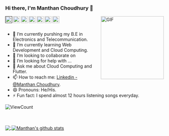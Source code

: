 ### Hi there, I'm Manthan Choudhury 👋

<img height=200 align="right" alt="GIF" src="https://media.giphy.com/media/RbDKaczqWovIugyJmW/giphy.gif"/>

<a href="">
  <img align="left" alt="Account xx Twitter" width="22px" src="https://cdn.jsdelivr.net/npm/simple-icons@v3/icons/twitter.svg" />
</a>
<a href="https://www.linkedin.com/in/manthan-choudhury/">
  <img align="left" alt="Manthan's Linkdein" width="22px" src="https://cdn.jsdelivr.net/npm/simple-icons@v3/icons/linkedin.svg" />
</a>
<a href="https://github.com/ManthanChoudhury">
  <img align="left" alt="Manthan's Github" width="22px" src="https://cdn.jsdelivr.net/npm/simple-icons@v3/icons/github.svg" />
</a>
<a href="https://t.me/soul_coder007">
  <img align="left" alt="Manthan's Telegram" width="22px" src="https://cdn.jsdelivr.net/npm/simple-icons@v3/icons/telegram.svg" />
</a>
<a href="https://www.instagram.com/r.i.p_leo007/">
  <img align="left" alt="Manthan's Instagram" width="22px" src="https://cdn.jsdelivr.net/npm/simple-icons@v3/icons/instagram.svg" />
</a>
<a href="https://www.facebook.com/manthan.choudhury.9">
  <img align="left" alt="Manthan's Facebook" width="22px" src="https://cdn.jsdelivr.net/npm/simple-icons@v3/icons/facebook.svg" />
</a>
<a href="https://stackoverflow.com/users/13291785/manthan-choudhury">
  <img align="left" alt="Manthan's Stackoverflow" width="22px" src="https://cdn.jsdelivr.net/npm/simple-icons@v3/icons/stackoverflow.svg" />
</a>

<br/>
<br/>

- 🔭 I’m currently purshing my B.E in Electronics and Telecommunication.
- 🌱 I’m currently learning Web Development and Cloud Computing.
- 👯 I’m looking to collaborate on 
- 🤔 I’m looking for help with ...
- 💬 Ask me about Cloud Computing and Flutter.
- 📫 How to reach me: [Linkedin - @Manthan Choudhury](https://www.linkedin.com/in/manthan-choudhury/).
- 😄 Pronouns: He/His.
- ⚡ Fun fact: I spend almost 12 hours listening songs everyday.

![ViewCount](https://views.whatilearened.today/views/github/ManthanChoudhury/ManthanChoudhury.svg)

<br/>
<br/>

<a href="https://github.com/ManthanChoudhury">
  <img align="center" src="https://github-readme-stats.vercel.app/api/top-langs/?username=ManthanChoudhury&theme=light&hide_langs_below=1" />
</a>

<a href="https://github.com/ManthanChoudhury">
 <img align="center" src="https://github-readme-stats.vercel.app/api?username=ManthanChoudhury&show_icons=true&theme=light&line_height=27" alt="Manthan's github stats"/>
</a>

